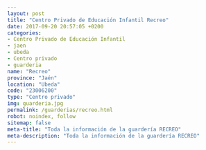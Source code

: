 ```yaml
---
layout: post
title: "Centro Privado de Educación Infantil Recreo"
date: 2017-09-20 20:57:05 +0200
categories:
- Centro Privado de Educación Infantil
- jaen
- ubeda
- Centro privado
- guarderia
name: "Recreo"
province: "Jaén"
location: "Ubeda"
code: "23006200"
type: "Centro privado"
img: guarderia.jpg
permalink: /guarderias/recreo.html
robot: noindex, follow
sitemap: false
meta-title: "Toda la información de la guardería RECREO"
meta-description: "Toda la información de la guardería RECREO"
---
```

